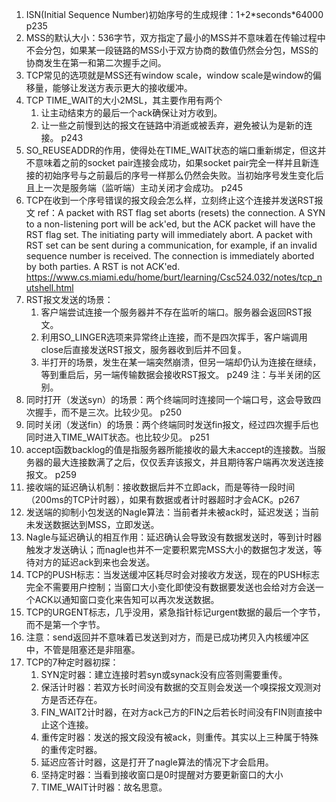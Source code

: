 1. ISN(Initial Sequence Number)初始序号的生成规律：1+2\*seconds\*64000 p235
2. MSS的默认大小：536字节，双方指定了最小的MSS并不意味着在传输过程中不会分包，如果某一段链路的MSS小于双方协商的数值仍然会分包，MSS的协商发生在第一和第二次握手之间。
3. TCP常见的选项就是MSS还有window scale，window scale是window的偏移量，能够让发送方表示更大的接收缓冲。
4. TCP TIME_WAIT的大小2MSL，其主要作用有两个
   1. 让主动结束方的最后一个ack确保让对方收到。
   2. 让一些之前慢到达的报文在链路中消逝或被丢弃，避免被认为是新的连接。 p243
5. SO_REUSEADDR的作用，使得处在TIME_WAIT状态的端口重新绑定，但这并不意味着之前的socket pair连接会成功，如果socket pair完全一样并且新连接的初始序号与之前最后的序号一样那么仍然会失败。当初始序号发生变化后且上一次是服务端（监听端）主动关闭才会成功。 p245
6. TCP在收到一个序号错误的报文段会怎么样，立刻终止这个连接并发送RST报文 ref：A packet with RST flag set aborts (resets) the connection. A SYN to a non-listening port will be ack'ed, but the ACK packet will have the RST flag set. The initiating party will immediately abort. A packet with RST set can be sent during a communication, for example, if an invalid sequence number is received. The connection is immediately aborted by both parties. A RST is not ACK'ed.
   https://www.cs.miami.edu/home/burt/learning/Csc524.032/notes/tcp_nutshell.html
7. RST报文发送的场景：
   1. 客户端尝试连接一个服务器并不存在监听的端口。服务器会返回RST报文。
   2. 利用SO_LINGER选项来异常终止连接，而不是四次挥手，客户端调用close后直接发送RST报文，服务器收到后并不回复。
   3. 半打开的场景，发生在某一端突然崩溃，但另一端却仍认为连接在继续，等到重启后，另一端传输数据会接收RST报文。 p249 注：与半关闭的区别。
8. 同时打开（发送syn）的场景：两个终端同时连接同一个端口号，这会导致四次握手，而不是三次。比较少见。 p250
9. 同时关闭（发送fin）的场景：两个终端同时发送fin报文，经过四次握手后也同时进入TIME_WAIT状态。也比较少见。 p251
10. accept函数backlog的值是指服务器所能接收的最大未accept的连接数。当服务器的最大连接数满了之后，仅仅丢弃该报文，并且期待客户端再次发送连接报文。  p259
11. 接收端的延迟确认机制：接收数据后并不立即ack，而是等待一段时间（200ms的TCP计时器），如果有数据或者计时器超时才会ACK。p267
12. 发送端的抑制小包发送的Nagle算法：当前者并未被ack时，延迟发送；当前未发送数据达到MSS，立即发送。
13. Nagle与延迟确认的相互作用：延迟确认会导致没有数据发送时，等到计时器触发才发送确认；而nagle也并不一定要积累完MSS大小的数据包才发送，等待对方的延迟ack到来也会发送。
14. TCP的PUSH标志：当发送缓冲区耗尽时会对接收方发送，现在的PUSH标志完全不需要用户控制；当窗口大小变化即使没有数据要发送也会给对方会送一个ACK以通知窗口变化来告知可以再次发送数据。
15. TCP的URGENT标志，几乎没用，紧急指针标记urgent数据的最后一个字节，而不是第一个字节。
16. 注意：send返回并不意味着已发送到对方，而是已成功拷贝入内核缓冲区中，不管是阻塞还是非阻塞。
17. TCP的7种定时器初探：
    1.  SYN定时器：建立连接时若syn或synack没有应答则需要重传。
    2.  保活计时器：若双方长时间没有数据的交互则会发送一个嗅探报文观测对方是否还存在。
    3.  FIN_WAIT2计时器，在对方ack己方的FIN之后若长时间没有FIN则直接中止这个连接。
    4.  重传定时器：发送的报文段没有被ack，则重传。其实以上三种属于特殊的重传定时器。
    5.  延迟应答计时器，这是打开了nagle算法的情况下才会启用。
    6.  坚持定时器：当看到接收窗口是0时提醒对方要更新窗口的大小
    7.  TIME_WAIT计时器：故名思意。